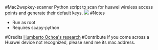 #Mac2wepkey-scanner
Python script to scan for huawei wireless access points and generate their default keys.
<img src="https://raw.github.com/cldrn/mac2wepkey-scanner/master/mac2wepkeyscanner.png" />
#Notes
<ul>
<li>Run as root</li>
<li>Requires scapy-python</li>
</ul>
#Credits
<a href="http://websec.ca/blog/view/mac2wepkey_huawei">Humberto Ochoa's research</a>
#Contribute
If you come across a Huawei device not recognized, please send me its mac address.
